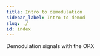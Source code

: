 ```yaml
---
title: Intro to demodulation
sidebar_label: Intro to demod
slug: ./
id: index
---
```


Demodulation signals with the OPX
